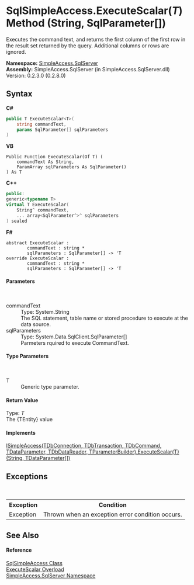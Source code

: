 # SqlSimpleAccess.ExecuteScalar(*T*) Method (String, SqlParameter[])
 

Executes the command text, and returns the first column of the first row in the result set returned by the query. Additional columns or rows are ignored.

**Namespace:**&nbsp;<a href="N_SimpleAccess_SqlServer">SimpleAccess.SqlServer</a><br />**Assembly:**&nbsp;SimpleAccess.SqlServer (in SimpleAccess.SqlServer.dll) Version: 0.2.3.0 (0.2.8.0)

## Syntax

**C#**<br />
``` C#
public T ExecuteScalar<T>(
	string commandText,
	params SqlParameter[] sqlParameters
)

```

**VB**<br />
``` VB
Public Function ExecuteScalar(Of T) ( 
	commandText As String,
	ParamArray sqlParameters As SqlParameter()
) As T
```

**C++**<br />
``` C++
public:
generic<typename T>
virtual T ExecuteScalar(
	String^ commandText, 
	... array<SqlParameter^>^ sqlParameters
) sealed
```

**F#**<br />
``` F#
abstract ExecuteScalar : 
        commandText : string * 
        sqlParameters : SqlParameter[] -> 'T 
override ExecuteScalar : 
        commandText : string * 
        sqlParameters : SqlParameter[] -> 'T 
```


#### Parameters
&nbsp;<dl><dt>commandText</dt><dd>Type: System.String<br />The SQL statement, table name or stored procedure to execute at the data source.</dd><dt>sqlParameters</dt><dd>Type: System.Data.SqlClient.SqlParameter[]<br />Parmeters rquired to execute CommandText.</dd></dl>

#### Type Parameters
&nbsp;<dl><dt>T</dt><dd>Generic type parameter.</dd></dl>

#### Return Value
Type: *T*<br />The {TEntity} value

#### Implements
<a href="M_SimpleAccess_Core_ISimpleAccess_6_ExecuteScalar__1_3">ISimpleAccess(TDbConnection, TDbTransaction, TDbCommand, TDataParameter, TDbDataReader, TParameterBuilder).ExecuteScalar(T)(String, TDataParameter[])</a><br />

## Exceptions
&nbsp;<table><tr><th>Exception</th><th>Condition</th></tr><tr><td>Exception</td><td>Thrown when an exception error condition occurs.</td></tr></table>

## See Also


#### Reference
<a href="T_SimpleAccess_SqlServer_SqlSimpleAccess">SqlSimpleAccess Class</a><br /><a href="Overload_SimpleAccess_SqlServer_SqlSimpleAccess_ExecuteScalar">ExecuteScalar Overload</a><br /><a href="N_SimpleAccess_SqlServer">SimpleAccess.SqlServer Namespace</a><br />
